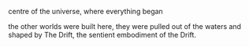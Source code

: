 centre of the universe, where everything began

the other worlds were built here, they were pulled out of the waters and shaped by The Drift, the sentient embodiment of the Drift. 